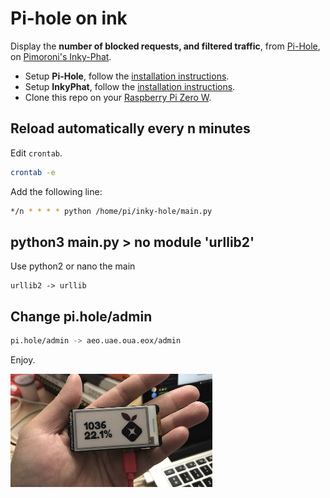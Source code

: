 # Pi-hole on ink 

Display the **number of blocked requests, and filtered traffic**, from [Pi-Hole](https://pi-hole.net), on [Pimoroni's Inky-Phat](https://github.com/pimoroni/inky-phat/issues).

- Setup **Pi-Hole**, follow the [installation instructions](https://learn.adafruit.com/pi-hole-ad-blocker-with-pi-zero-w/install-pi-hole).
- Setup **InkyPhat**, follow the [installation instructions](https://learn.pimoroni.com/tutorial/sandyj/getting-started-with-inky-phat).
- Clone this repo on your [Raspberry Pi Zero W](https://www.raspberrypi.org/products/).

## Reload automatically every n minutes

Edit `crontab`. 

```sh
crontab -e
```

Add the following line:

```sh
*/n * * * * python /home/pi/inky-hole/main.py
```

## python3 main.py > no module 'urllib2'

Use python2 or nano the main
```
urllib2 -> urllib
```

## Change pi.hole/admin 

```sh
pi.hole/admin -> aeo.uae.oua.eox/admin
```

Enjoy.

<img src='https://raw.githubusercontent.com/nuoxoxo/pihole-on-ink/master/00.jpg' width="64%"/>


